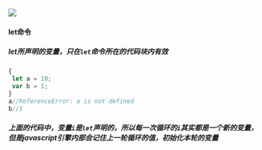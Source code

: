 ### ![](http://es6.ruanyifeng.com/#docs/let)
#### let命令

##### let所声明的变量，只在`let`命令所在的代码块内有效

```javascript
{
 let a = 10;
 var b = 1;
}
a//ReferenceError: a is not defined
b//1
```

##### 上面的代码中，变量`i`是`let`声明的，所以每一次循环的`i`其实都是一个新的变量，但是javascript引擎内部会记住上一轮循环的值，初始化本轮的变量



